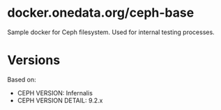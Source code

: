 # docker.onedata.org/ceph-base
 
Sample docker for Ceph filesystem. Used for internal testing processes.
 
# Versions
Based on: 
 * CEPH VERSION: Infernalis
 * CEPH VERSION DETAIL: 9.2.x
